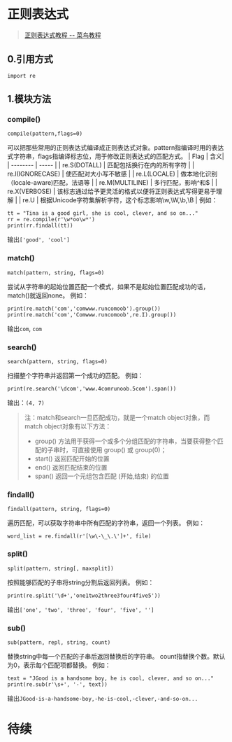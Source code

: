 # 正则表达式

>[正则表达式教程 -- 菜鸟教程](http://www.runoob.com/regexp/regexp-tutorial.html)

## 0.引用方式
```
import re
```

## 1.模块方法
### compile()
```
compile(pattern,flags=0)
```
可以把那些常用的正则表达式编译成正则表达式对象。pattern指编译时用的表达式字符串，flags指编译标志位，用于修改正则表达式的匹配方式。
| Flag              | 含义|
| --------          | ----- |
| re.S(DOTALL)      | 匹配包括换行在内的所有字符 |
| re.I(IGNORECASE)  | 使匹配对大小写不敏感 |
| re.L(LOCALE)      | 做本地化识别（locale-aware)匹配，法语等 |
| re.M(MULTILINE)   | 多行匹配，影响^和$ |
| re.X(VERBOSE)     | 该标志通过给予更灵活的格式以便将正则表达式写得更易于理解 |
| re.U              | 根据Unicode字符集解析字符，这个标志影响\w,\W,\b,\B |
例如：
```
tt = "Tina is a good girl, she is cool, clever, and so on..."
rr = re.compile(r'\w*oo\w*')
print(rr.findall(tt))
```
输出`['good', 'cool']`

### match()
```
match(pattern, string, flags=0)
```
尝试从字符串的起始位置匹配一个模式，如果不是起始位置匹配成功的话，match()就返回none。
例如：
```
print(re.match('com','comwww.runcomoob').group())
print(re.match('com','Comwww.runcomoob',re.I).group())
```
输出`com`, `com`


### search()
```
search(pattern, string, flags=0)
```
扫描整个字符串并返回第一个成功的匹配。
例如：
```
print(re.search('\dcom','www.4comrunoob.5com').span())
```
输出：`(4, 7)`

>注：match和search一旦匹配成功，就是一个match object对象，而match object对象有以下方法：
> * group() 方法用于获得一个或多个分组匹配的字符串，当要获得整个匹配的子串时，可直接使用 group() 或 group(0)；
> * start() 返回匹配开始的位置
> * end() 返回匹配结束的位置
> * span() 返回一个元组包含匹配 (开始,结束) 的位置

### findall()
```
findall(pattern, string, flags=0)
```
遍历匹配，可以获取字符串中所有匹配的字符串，返回一个列表。
例如：
```
word_list = re.findall(r'[\w\-\_\.\']+', file)
```

### split()
```
split(pattern, string[, maxsplit])
```
按照能够匹配的子串将string分割后返回列表。
例如：
```
print(re.split('\d+','one1two2three3four4five5'))
```
输出`['one', 'two', 'three', 'four', 'five', '']`

### sub()
```
sub(pattern, repl, string, count)
```
替换string中每一个匹配的子串后返回替换后的字符串。
count指替换个数。默认为0，表示每个匹配项都替换。
例如：
```
text = "JGood is a handsome boy, he is cool, clever, and so on..."
print(re.sub(r'\s+', '-', text))
```
输出`JGood-is-a-handsome-boy,-he-is-cool,-clever,-and-so-on...`

# 待续
